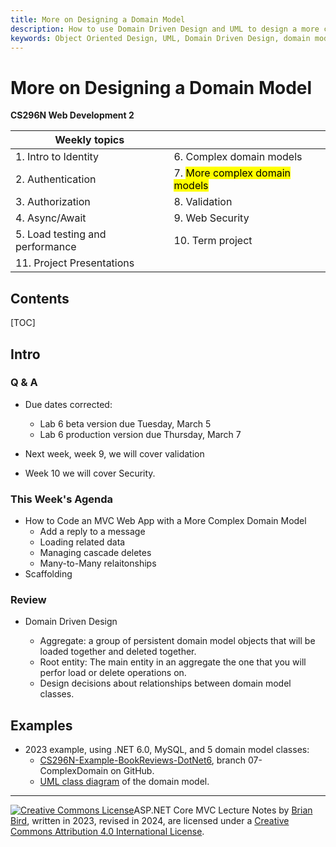 ```yaml
---
title: More on Designing a Domain Model
description: How to use Domain Driven Design and UML to design a more complex domain model. How to write a model so Entity Framework enables cascade deletes of related data in the database.
keywords: Object Oriented Design, UML, Domain Driven Design, domain model, Entity Framework, related data, cascade delete
---
```

<h1>More on Designing a Domain Model</h1>

**CS296N Web Development 2**

| Weekly topics                   |                                            |
| ------------------------------- | ------------------------------------------ |
| 1. Intro to Identity            | 6. Complex domain models                   |
| 2. Authentication               | 7. <mark>More complex domain models</mark> |
| 3. Authorization                | 8. Validation                              |
| 4. Async/Await                  | 9. Web Security                            |
| 5. Load testing and performance | 10. Term project                           |
| 11. Project Presentations       |                                            |

## Contents

[TOC]

## Intro

### Q & A

- Due dates corrected:
  - Lab 6 beta version due Tuesday, March 5
  - Lab 6 production version due Thursday, March 7

- Next week, week 9, we will cover validation
- Week 10 we will cover Security.

### This Week's Agenda

- How to Code an MVC Web App with a More Complex Domain Model
  - Add a reply to a message
  - Loading related data
  - Managing cascade deletes
  - Many-to-Many relaitonships  
- Scaffolding

### Review

- Domain Driven Design

  - Aggregate: a group of persistent domain model objects that will be loaded together and deleted together.
  - Root entity: The main entity in an aggregate the one that you will perfor load or delete operations on.
  - Design decisions about relationships between domain model classes.

  

## Examples

  - 2023 example, using .NET 6.0, MySQL, and 5 domain model classes:
    -  [CS296N-Example-BookReviews-DotNet6](https://github.com/LCC-CIT/CS296N-Example-BookReviews/tree/7-ComplexDomain/BookReviews/BookReviews/Models), branch 07-ComplexDomain on GitHub.
    - [UML class diagram](https://github.com/LCC-CIT/CS296N-Example-BookReviews-DotNet6/blob/07-ComplexDomain/Docs/BookReviewsDomainModel.pdf) of the domain model.


-----

 [![Creative Commons License](https://i.creativecommons.org/l/by/4.0/88x31.png)](http://creativecommons.org/licenses/by/4.0/)ASP.NET Core MVC Lecture Notes by [Brian Bird](https://profbird.dev), written in <time>2023</time>, revised in 2024, are licensed under a [Creative Commons Attribution 4.0 International License](http://creativecommons.org/licenses/by/4.0/). 
